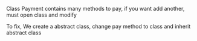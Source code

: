 Class Payment contains many methods to pay, if you want add another, must open class and modify

To fix, We create a abstract class, change pay method to class and inherit abstract class
